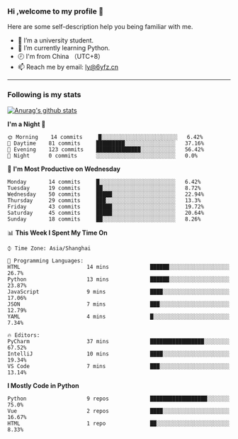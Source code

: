 ### Hi ,welcome to my profile 👋
Here are some self-description help you being familiar with me.
<!--
**liuyunfz/liuyunfz** is a ✨ _special_ ✨ repository because its `README.md` (this file) appears on your GitHub profile.
- 👯 I’m looking to collaborate on ...
- 🤔 I’m looking for help with ...
Here are some ideas to get you started:
-->
- 🏫 I’m a university student.
- 💪 I’m currently learning Python.
- 🕗 I'm from China （UTC+8）
- 📫 Reach me by email: [ly@6yfz.cn](mailto:ly@6yfz.cn)
  
---
### Following is my stats
  
[![Anurag's github stats](https://github-readme-stats.vercel.app/api?username=liuyunfz)](https://github.com/anuraghazra/github-readme-stats)
  
<!--START_SECTION:waka-->
**I'm a Night 🦉** 

```text
🌞 Morning    14 commits     █░░░░░░░░░░░░░░░░░░░░░░░░   6.42% 
🌆 Daytime    81 commits     █████████░░░░░░░░░░░░░░░░   37.16% 
🌃 Evening    123 commits    ██████████████░░░░░░░░░░░   56.42% 
🌙 Night      0 commits      ░░░░░░░░░░░░░░░░░░░░░░░░░   0.0%

```
📅 **I'm Most Productive on Wednesday** 

```text
Monday       14 commits     █░░░░░░░░░░░░░░░░░░░░░░░░   6.42% 
Tuesday      19 commits     ██░░░░░░░░░░░░░░░░░░░░░░░   8.72% 
Wednesday    50 commits     █████░░░░░░░░░░░░░░░░░░░░   22.94% 
Thursday     29 commits     ███░░░░░░░░░░░░░░░░░░░░░░   13.3% 
Friday       43 commits     █████░░░░░░░░░░░░░░░░░░░░   19.72% 
Saturday     45 commits     █████░░░░░░░░░░░░░░░░░░░░   20.64% 
Sunday       18 commits     ██░░░░░░░░░░░░░░░░░░░░░░░   8.26%

```


📊 **This Week I Spent My Time On** 

```text
⌚︎ Time Zone: Asia/Shanghai

💬 Programming Languages: 
HTML                     14 mins             ██████░░░░░░░░░░░░░░░░░░░   26.7% 
Python                   13 mins             ██████░░░░░░░░░░░░░░░░░░░   23.87% 
JavaScript               9 mins              ████░░░░░░░░░░░░░░░░░░░░░   17.06% 
JSON                     7 mins              ███░░░░░░░░░░░░░░░░░░░░░░   12.79% 
YAML                     4 mins              █░░░░░░░░░░░░░░░░░░░░░░░░   7.34%

🔥 Editors: 
PyCharm                  37 mins             █████████████████░░░░░░░░   67.52% 
IntelliJ                 10 mins             ████░░░░░░░░░░░░░░░░░░░░░   19.34% 
VS Code                  7 mins              ███░░░░░░░░░░░░░░░░░░░░░░   13.14%

```

**I Mostly Code in Python** 

```text
Python                   9 repos             ██████████████████░░░░░░░   75.0% 
Vue                      2 repos             ████░░░░░░░░░░░░░░░░░░░░░   16.67% 
HTML                     1 repo              ██░░░░░░░░░░░░░░░░░░░░░░░   8.33%

```



<!--END_SECTION:waka-->
